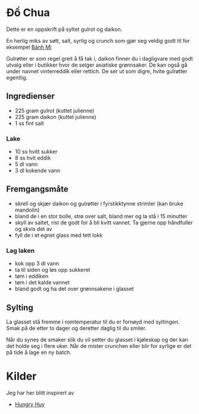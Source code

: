 # Đồ Chua

Dette er en oppskrift på syltet gulrot og daikon.

En herlig miks av søtt, salt, syrlig og crunch som gjør seg veldig godt til for eksempel [Bánh Mì](bahn-mi.md)

Gulrøtter er som regel greit å få tak i, daikon finner du i dagligvare med godt utvalg eller i butikker hvor de selger asiatiske grønnsaker. De kan også gå under navnet vinterreddik eller rettich. De ser ut som digre, hvite gulrøtter egentlig.

## Ingredienser
- 225 gram gulrot (kuttet julienne)
- 225 gram daikon (kuttet julienne)
- 1 ss fint salt

### Lake
- 10 ss hvitt sukker
- 8 ss hvit eddik
- 5 dl vann
- 3 dl kokende vann

## Fremgangsmåte

- skrell og skjær daikon og gulrøtter i fyrstikktynne strimler (kan bruke mandolin)
- bland de i en stor bolle, strø over salt, bland mer og la stå i 15 minutter
- skyll av saltet, rist de godt for å bli kvitt vannet. Ta gjerne opp håndfuller og skvis det av
- fyll de i et egnet glass med tett lokk

### Lag laken

- kok opp 3 dl vann
- ta til siden og løs opp sukkeret
- tøm i eddiken
- tøm i det kalde vannet
- bland godt og ha det over grønnsakene i glasset

## Sylting
La glasset stå fremme i romtemperatur til du er fornøyd med syltingen.
Smak på de etter to dager og deretter daglig til du smiler.

Når du synes de smaker slik du vil setter du glasset i kjøleskap og der kan det holde seg i flere uker.
Når de mister crunchen eller blir for syrlige er det på tide å lage en ny batch.

# Kilder

Jeg har her blitt inspirert av
- [Hungry Huy](https://www.hungryhuy.com/)